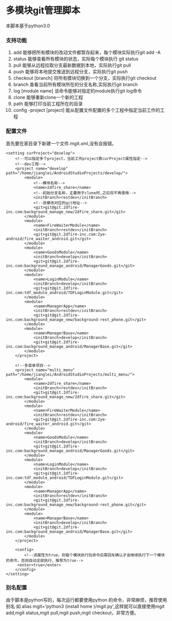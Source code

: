 # 多模块git管理脚本
本脚本基于python3.0
### 支持功能
1. add 能够把所有模块的改动文件都暂存起来，每个模块实际执行git add -A
2. status 能够查看所有模块的状态，实际每个模块执行 git status
3. pull 能够从远程拉取分支最新数据到本地，实际执行git pull
4. push 能够将本地提交推送到远程分支，实际执行git push
5. checkout [branch] 将所有模块切换到一个分支，实际执行git checkout
6. branch 查看当前所有模块所在的分支名称,实际执行git branch
7. log [module name] 该命令能够对指定的module执行git log命令
8. clone 能够重新clone一个新的工程
9. path 能够打印当前工程所在的目录
10. config -project [project] 能从配置文件配置的多个工程中指定当前工作的工程

### 配置文件
首先要在家目录下新建一个文件.mgit.xml,没有会报错。
```
<setting curProject="develop">
    <!--可以指定多个project，当前工作project靠curProject属性指定-->
	<!--dev工程-->
	<project name="develop" path="/home/jianglei/AndroidStudioProjects/develop/">
		<module>
            <!--模块名称-->
            <name>2dfire_share</name>
            <!--初始分支名称，主要用于clone时,之后将不再使用-->
            <initBranch>restdev</initBranch>
            <!--该模块对应的git地址-->
            <git>git@git.2dfire-inc.com:background_manage_new/2dfire_share.git</git>
		</module>
        <module>
            <name>FireWaiterModule</name>
            <initBranch>restdev</initBranch>
            <git>git@git.2dfire-inc.com:2ye-android/fire_waiter_android.git</git>
        </module>
        <module>
            <name>GoodsModule</name>
            <initBranch>develop</initBranch>
            <git>git@git.2dfire-inc.com:background_manage_android/ManagerGoods.git</git>
        </module>
        <module>
            <name>LoginModule</name>
            <initBranch>develop</initBranch>
            <git>git@git.2dfire-inc.com:tdf_module_android/TDFLoginModule.git</git>
        </module>
        <module>
            <name>ManagerApp</name>
            <initBranch>restdev</initBranch>
            <git>git@git.2dfire-inc.com:background_manage_new/background-rest_phone.git</git>
        </module>
        <module>
            <name>ManagerBase</name>
            <initBranch>develop</initBranch>
            <git>git@git.2dfire-inc.com:background_manage_android/ManagerBase.git</git>
        </module>
	</project>

	<!--多菜单项目-->
    <project name="multi_menu" path="/home/jianglei/AndroidStudioProjects/multi_menu/">
        <module>
            <name>2dfire_share</name>
            <initBranch>restdev</initBranch>
            <git>git@git.2dfire-inc.com:background_manage_new/2dfire_share.git</git>
        </module>
        <module>
            <name>FireWaiterModule</name>
            <initBranch>restdev</initBranch>
            <git>git@git.2dfire-inc.com:2ye-android/fire_waiter_android.git</git>
        </module>
        <module>
            <name>GoodsModule</name>
            <initBranch>develop</initBranch>
            <git>git@git.2dfire-inc.com:background_manage_android/ManagerGoods.git</git>
        </module>
        <module>
            <name>LoginModule</name>
            <initBranch>develop</initBranch>
            <git>git@git.2dfire-inc.com:tdf_module_android/TDFLoginModule.git</git>
        </module>
        <module>
            <name>ManagerApp</name>
            <initBranch>restdev</initBranch>
            <git>git@git.2dfire-inc.com:background_manage_new/background-rest_phone.git</git>
        </module>
        <module>
            <name>ManagerBase</name>
            <initBranch>develop</initBranch>
            <git>git@git.2dfire-inc.com:background_manage_android/ManagerBase.git</git>
        </module>
    </project>

	<config>
		<!--该属性为true，则每个模块执行玩命令后需回车确认才会继续执行下一个模块的命令，否则自动全部执行，推荐为true-->
   	 <enter>true</enter>
	</config>
</setting>
```

### 别名配置
由于脚本是python写的，每次运行都要使用python 的命令，非常麻烦，推荐使用别名
如 alias mgit='python3  (install home )/mgit.py',这样就可以直接使用mgit add,mgit status,mgit pull,mgit push,mgit checkout，非常方便。

